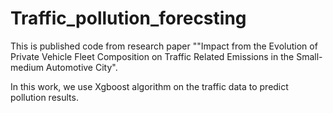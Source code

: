 # Traffic_pollution_forecsting

This is published code from research paper ""Impact from the Evolution of Private Vehicle Fleet Composition on Traffic Related Emissions in the Small-medium Automotive City".

In this work, we use Xgboost algorithm on the traffic data to predict pollution results. 
